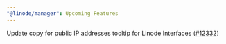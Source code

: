 ```yaml
---
"@linode/manager": Upcoming Features
---
```


Update copy for public IP addresses tooltip for Linode Interfaces ([#12332](https://github.com/linode/manager/pull/12332))
